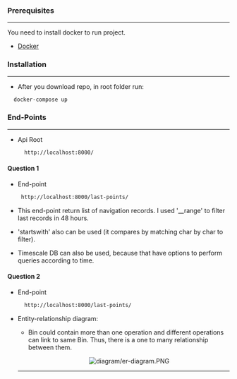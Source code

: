 
### Prerequisites

----

You need to install docker to run project.
* [Docker](https://www.docker.com/get-started)
 
### Installation

----

 - After you download repo, in root folder run:
  ```sh
    docker-compose up
  ```

### End-Points

----

* Api Root
  ```sh
    http://localhost:8000/
  ```
    
#### Question 1

*  End-point
    ```sh
     http://localhost:8000/last-points/
   ```
* This end-point return list of navigation records. I used '__range' to filter last records in 48 hours.


* 'startswith' also can be used (it compares by matching char by char to filter).


* Timescale DB can also be used, because that have options to perform queries according to time.


#### Question 2

* End-point
    ```sh
      http://localhost:8000/last-points/
    ```
   
* Entity-relationship diagram:

  * Bin could contain more than one operation and different operations can link to same Bin. Thus, there is a one to many relationship between them.
  


  &nbsp;&nbsp;&nbsp;&nbsp;&nbsp;&nbsp;&nbsp;&nbsp;&nbsp;&nbsp;&nbsp;&nbsp;&nbsp;&nbsp;&nbsp;&nbsp;&nbsp;&nbsp;&nbsp;&nbsp;&nbsp;&nbsp;&nbsp;&nbsp;&nbsp;&nbsp;&nbsp;&nbsp;&nbsp;&nbsp;&nbsp;&nbsp;&nbsp;&nbsp;&nbsp;&nbsp;&nbsp;&nbsp;&nbsp;&nbsp;&nbsp;![diagram/er-diagram.PNG](diagram/er-diagram.PNG)
  - --------------------------------------------------------------------------------------------------------------

